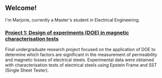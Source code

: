 ## Welcome!

I'm Marjorie, currently a Master's student in Electrical Engineering.

### [Project 1: Design of experiments (DOE) in magnetic characterisation tests](https://github.com/marjoriehoegen/analise-ensaios-tcc)

Final undergraduate research project focused on the application of DOE to determine which factors are significant in the measurement of permeability and magnetic losses of electrical steels. Experimental data were obtained with characterisation tests of electrical steels using Epstein Frame and SST (Single Sheet Tester).
